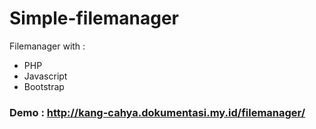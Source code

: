 # Simple-filemanager
Filemanager with :
- PHP
- Javascript
- Bootstrap

### Demo : http://kang-cahya.dokumentasi.my.id/filemanager/
